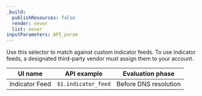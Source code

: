 ```yaml
---
_build:
  publishResources: false
  render: never
  list: never
inputParameters: API_param
---
```


Use this selector to match against custom indicator feeds. To use indicator feeds, a designated third-party vendor must assign them to your account.

| UI name        | API example         | Evaluation phase      |
| -------------- | ------------------- | --------------------- |
| Indicator Feed | `$1.indicator_feed` | Before DNS resolution |
